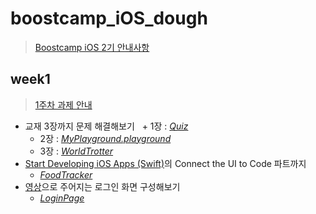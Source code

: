 # boostcamp_iOS_dough
> [Boostcamp iOS 2기 안내사항](https://github.com/connect-boostcamp/iOS_Notice)

## week1
> [1주차 과제 안내](https://github.com/connect-boostcamp/iOS_Notice/blob/master/assignment/week_01.md)
+ 교재 3장까지 문제 해결해보기
   + 1장 : [*Quiz*](https://github.com/bluelocate/boostcamp_iOS_kwonbyungsoo/tree/master/weak1/%EA%B5%90%EC%9E%AC1%EC%9E%A5/Quiz)
   + 2장 : [*MyPlayground.playground*](https://github.com/bluelocate/boostcamp_iOS_kwonbyungsoo/tree/master/weak1/%EA%B5%90%EC%9E%AC2%EC%9E%A5/MyPlayground.playground)
   + 3장 : [*WorldTrotter*](https://github.com/bluelocate/boostcamp_iOS_kwonbyungsoo/tree/master/weak1/%EA%B5%90%EC%9E%AC3%EC%9E%A5/WorldTrotter)
+ [Start Developing iOS Apps (Swift)](https://developer.apple.com/library/content/referencelibrary/GettingStarted/DevelopiOSAppsSwift/index.html)의 Connect the UI to Code 파트까지
   + [*FoodTracker*](https://github.com/bluelocate/boostcamp_iOS_kwonbyungsoo/tree/master/weak1/StartDevelopingiOSApps/FoodTracker)
+ [영상](https://github.com/connect-boostcamp/iOS_Notice/blob/master/assignment/video/login_view.mov)으로 주어지는 로그인 화면 구성해보기
   + [*LoginPage*](https://github.com/bluelocate/boostcamp_iOS_kwonbyungsoo/tree/master/weak1/LoginView)
